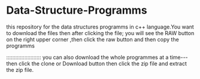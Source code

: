 # Data-Structure-Programms
this repository for the data structures programms in c++ language.You want to download the files then after clicking the file; you will see the RAW button on the right upper corner ,then click the raw button and then copy the programms

:::::::::::::::::::::::
you can also download the whole programmes at a time---
then click the clone or Download button then click the zip file and extract the zip file.
